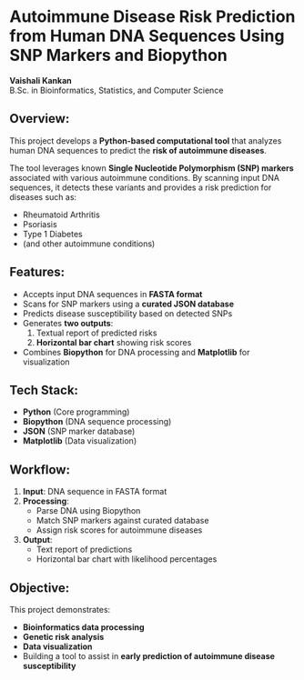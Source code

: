 # Autoimmune Disease Risk Prediction from Human DNA Sequences Using SNP Markers and Biopython

**Vaishali Kankan**  
B.Sc. in Bioinformatics, Statistics, and Computer Science  

## Overview:
This project develops a **Python-based computational tool** that analyzes human DNA sequences to predict the **risk of autoimmune diseases**.  

The tool leverages known **Single Nucleotide Polymorphism (SNP) markers** associated with various autoimmune conditions. By scanning input DNA sequences, it detects these variants and provides a risk prediction for diseases such as:  
- Rheumatoid Arthritis  
- Psoriasis  
- Type 1 Diabetes  
- (and other autoimmune conditions)  

## Features:
- Accepts input DNA sequences in **FASTA format**  
- Scans for SNP markers using a **curated JSON database**  
- Predicts disease susceptibility based on detected SNPs  
- Generates **two outputs**:  
  1. Textual report of predicted risks  
  2. **Horizontal bar chart** showing risk scores  
- Combines **Biopython** for DNA processing and **Matplotlib** for visualization  

## Tech Stack:
- **Python** (Core programming)  
- **Biopython** (DNA sequence processing)  
- **JSON** (SNP marker database)  
- **Matplotlib** (Data visualization)  

## Workflow:
1. **Input**: DNA sequence in FASTA format  
2. **Processing**:  
   - Parse DNA using Biopython  
   - Match SNP markers against curated database  
   - Assign risk scores for autoimmune diseases  
3. **Output**:  
   - Text report of predictions  
   - Horizontal bar chart with likelihood percentages  

## Objective:
This project demonstrates:  
- **Bioinformatics data processing**  
- **Genetic risk analysis**  
- **Data visualization**  
- Building a tool to assist in **early prediction of autoimmune disease susceptibility**  

